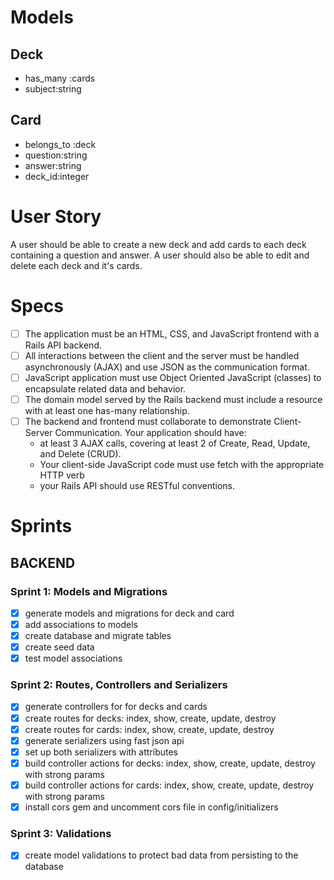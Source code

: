 # Models

## Deck
- has_many :cards
- subject:string

## Card
- belongs_to :deck
- question:string
- answer:string
- deck_id:integer

# User Story
A user should be able to create a new deck and add cards to each deck containing a question and answer. A user should also be able to edit and delete each deck and it's cards.

# Specs

- [ ] The application must be an HTML, CSS, and JavaScript frontend with a Rails API backend.
- [ ] All interactions between the client and the server must be handled asynchronously (AJAX) and use JSON as the communication format.
- [ ] JavaScript application must use Object Oriented JavaScript (classes) to encapsulate related data and behavior.
- [ ] The domain model served by the Rails backend must include a resource with at least one has-many relationship.
- [ ] The backend and frontend must collaborate to demonstrate Client-Server Communication. Your application should have:
  - at least 3 AJAX calls, covering at least 2 of Create, Read, Update, and Delete (CRUD).
  - Your client-side JavaScript code must use fetch with the appropriate HTTP verb
  - your Rails API should use RESTful conventions.

# Sprints

## BACKEND
### Sprint 1: Models and Migrations
- [x] generate models and migrations for deck and card
- [x] add associations to models
- [x] create database and migrate tables
- [x] create seed data
- [x] test model associations

### Sprint 2: Routes, Controllers and Serializers
- [x] generate controllers for for decks and cards
- [x] create routes for decks: index, show, create, update, destroy
- [x] create routes for cards: index, show, create, update, destroy
- [x] generate serializers using fast json api
- [x] set up both serializers with attributes
- [x] build controller actions for decks: index, show, create, update, destroy with strong params
- [x] build controller actions for cards: index, show, create, update, destroy with strong params
- [x] install cors gem and uncomment cors file in config/initializers

### Sprint 3: Validations
- [x] create model validations to protect bad data from persisting to the database
